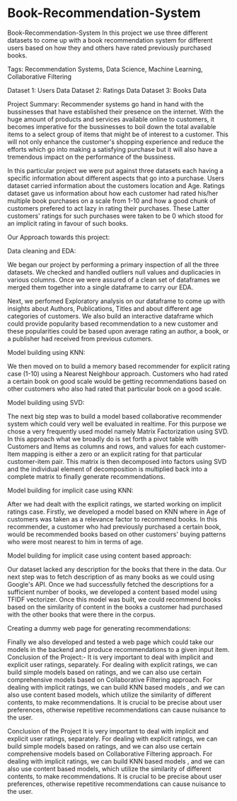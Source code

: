 # Book-Recommendation-System
Book-Recommendation-System In this project we use three different datasets to come up with a book recommendation system for different users based on how they and others have rated previously purchased books.

Tags: Recommendation Systems, Data Science, Machine Learning, Collaborative Filtering

Dataset 1: Users Data Dataset 2: Ratings Data Dataset 3: Books Data

Project Summary:
Recommender systems go hand in hand with the bussinesses that have established their presence on the internet. With the huge amount of products and services available online to customers, it becomes imperative for the bussinesses to boil down the total available items to a select group of items that might be of interest to a customer. This will not only enhance the customer's shopping experience and reduce the efforts which go into making a satisfying purchase but it will also have a tremendous impact on the performance of the bussiness.

In this particular project we were put against three datasets each having a specific information about different aspects that go into a purchase. Users dataset carried information about the customers location and Age. Ratings dataset gave us information about how each customer had rated his/her multiple book purchases on a scale from 1-10 and how a good chunk of customers prefered to act lazy in rating their purchases. These Latter customers' ratings for such purchases were taken to be 0 which stood for an implicit rating in favour of such books.

Our Approach towards this project:

Data cleaning and EDA:

We began our project by performing a primary inspection of all the three datasets. We checked and handled outliers null values and duplicacies in various columns. Once we were assured of a clean set of dataframes we merged them together into a single dataframe to carry our EDA.

Next, we perfomed Exploratory analysis on our dataframe to come up with insights about Authors, Publications, Titles and about different age categories of customers. We also build an interactive dataframe which could provide popularity based recommendation to a new customer and these popularities could be based upon average rating an author, a book, or a publisher had received from previous cutomers.

Model building using KNN:

We then moved on to build a memory based recommender for explicit rating case (1-10) using a Nearest Neighbour approach. Customers who had rated a certain book on good scale would be getting recommendations based on other customers who also had rated that particular book on a good scale.

Model building using SVD:

The next big step was to build a model based collaborative recommender system which could very well be evaluated in realtime. For this purpose we chose a very frequently used model namely Matrix Factorization using SVD. In this approach what we broadly do is set forth a pivot table with Customers and Items as columns and rows, and values for each customer-Item mapping is either a zero or an explicit rating for that particular customer-item pair. This matrix is then decomposed into factors using SVD and the individual element of decomposition is multiplied back into a complete matrix to finally generate recommendations.

Model building for implicit case using KNN:

After we had dealt with the explicit ratings, we started working on implicit ratings case. Firstly, we developed a model based on KNN where in Age of customers was taken as a relevance factor to recommend books. In this recommender, a customer who had previously purchased a certain book, would be recommended books based on other customers' buying patterns who were most nearest to him in terms of age.

Model building for implicit case using content based approach:

Our dataset lacked any description for the books that there in the data. Our next step was to fetch description of as many books as we could using Google's API. Once we had successfully fetched the descriptions for a sufficient number of books, we developed a content based model using TFIDF vectorizer. Once this model was built, we could recommend books based on the similarity of content in the books a customer had purchased with the other books that were there in the corpus.

Creating a dummy web page for generating recommendations:

Finally we also developed and tested a web page which could take our models in the backend and produce recommendations to a given input item. Conclusion of the Project:- It is very important to deal with implicit and explicit user ratings, separately. For dealing with explicit ratings, we can build simple models based on ratings, and we can also use certain comprehensive models based on Collaborative Filtering approach. For dealing with implicit ratings, we can build KNN based models , and we can also use content based models, which utilize the similarity of different contents, to make recommendations. It is crucial to be precise about user preferences, otherwise repetitive recommendations can cause nuisance to the user.

Conclusion of the Project
It is very important to deal with implicit and explicit user ratings, separately. For dealing with explicit ratings, we can build simple models based on ratings, and we can also use certain comprehensive models based on Collaborative Filtering approach. For dealing with implicit ratings, we can build KNN based models , and we can also use content based models, which utilize the similarity of different contents, to make recommendations. It is crucial to be precise about user preferences, otherwise repetitive recommendations can cause nuisance to the user.
